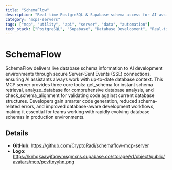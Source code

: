 ```yaml
---
title: "SchemaFlow"
description: "Real-time PostgreSQL & Supabase schema access for AI-assisted database development."
category: "mcps-servers"
tags: ["mcp", "utility", "api", "server", "data", "automation"]
tech_stack: ["PostgreSQL", "Supabase", "Database Development", "Real-time Data", "SSE"]
---
```


# SchemaFlow

SchemaFlow delivers live database schema information to AI development environments through secure Server-Sent Events (SSE) connections, ensuring AI assistants always work with up-to-date database context. This MCP server provides three core tools: get_schema for instant schema retrieval, analyze_database for comprehensive database analysis, and check_schema_alignment for validating code against current database structures. Developers gain smarter code generation, reduced schema-related errors, and improved database-aware development workflows, making it essential for teams working with rapidly evolving database schemas in production environments.

## Details

- **GitHub**: https://github.com/CryptoRadi/schemaflow-mcp-server
- **Logo**: https://knhgkaawjfqqwmsgmxns.supabase.co/storage/v1/object/public/avatars/mcp/pcvftnyyhn.png
